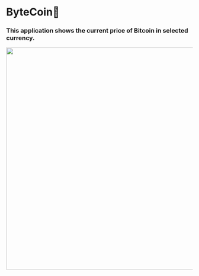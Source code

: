 <h1 font-size="100px">ByteCoin🤩</h1>
<h3>This application shows the current price of Bitcoin in selected currency.</h3>
<img align="center" width="600px" src="https://user-images.githubusercontent.com/96739308/187069713-39374a7b-82f0-4bf6-aacd-392f4cdc87c5.jpg">
